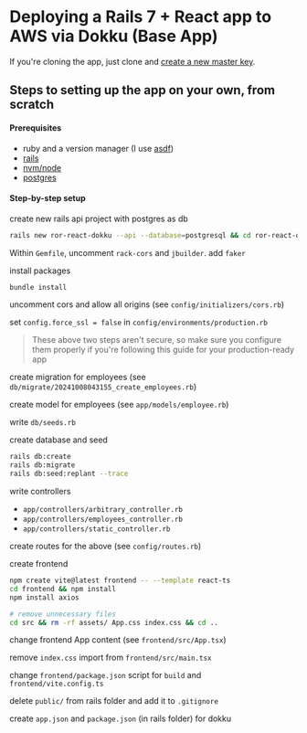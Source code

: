 # Deploying a Rails 7 + React app to AWS via Dokku (Base App)

If you're cloning the app, just clone and [create a new master key](https://stackoverflow.com/a/59993704/17113811).

## Steps to setting up the app on your own, from scratch

#### Prerequisites

- ruby and a version manager (I use [asdf](https://github.com/asdf-vm/asdf))
- [rails](https://edgeguides.rubyonrails.org/getting_started.html)
- [nvm/node](https://github.com/nvm-sh/nvm)
- [postgres](https://www.postgresql.org/download/)

#### Step-by-step setup

create new rails api project with postgres as db

```bash
rails new ror-react-dokku --api --database=postgresql && cd ror-react-dokku
```

Within `Gemfile`, uncomment `rack-cors` and `jbuilder`. add `faker`

install packages

```bash
bundle install
```

uncomment cors and allow all origins (see `config/initializers/cors.rb`)

set `config.force_ssl = false` in `config/environments/production.rb`

> These above two steps aren't secure, so make sure you configure them properly if you're following this guide for your production-ready app

create migration for employees (see `db/migrate/20241008043155_create_employees.rb`)

create model for employees (see `app/models/employee.rb`)

write `db/seeds.rb`

create database and seed

```bash
rails db:create
rails db:migrate
rails db:seed:replant --trace
```

write controllers

- `app/controllers/arbitrary_controller.rb`
- `app/controllers/employees_controller.rb`
- `app/controllers/static_controller.rb`

create routes for the above (see `config/routes.rb`)

create frontend

```bash
npm create vite@latest frontend -- --template react-ts
cd frontend && npm install
npm install axios

# remove unnecessary files
cd src && rm -rf assets/ App.css index.css && cd ..
```

change frontend App content (see `frontend/src/App.tsx`)

remove `index.css` import from `frontend/src/main.tsx`

change `frontend/package.json` script for `build` and `frontend/vite.config.ts`

delete `public/` from rails folder and add it to `.gitignore`

create `app.json` and `package.json` (in rails folder) for dokku